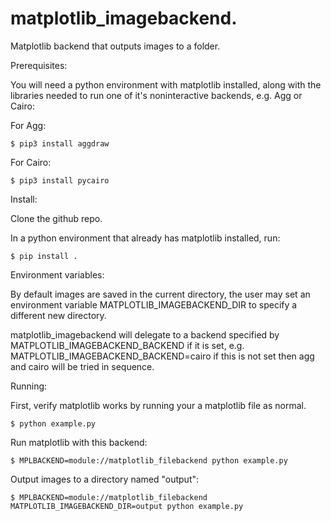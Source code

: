 # matplotlib_imagebackend.

Matplotlib backend that outputs images to a folder.

Prerequisites:

You will need a python environment with matplotlib installed, along with the libraries needed to run one of it's noninteractive backends, e.g. Agg or Cairo:

For Agg:

`$ pip3 install aggdraw`

For Cairo:

`$ pip3 install pycairo`

Install:

Clone the github repo.

In a python environment that already has matplotlib installed, run:

`$ pip install .`


Environment variables:

By default images are saved in the current directory, the user may set an environment variable MATPLOTLIB_IMAGEBACKEND_DIR 
to specify a different new directory.

matplotlib_imagebackend will delegate to a backend specified by MATPLOTLIB_IMAGEBACKEND_BACKEND if it is set, e.g. MATPLOTLIB_IMAGEBACKEND_BACKEND=cairo
if this is not set then agg and cairo will be tried in sequence.


Running:

First, verify matplotlib works by running your a matplotlib file as normal.

`$ python example.py`

Run matplotlib with this backend:

`$ MPLBACKEND=module://matplotlib_filebackend python example.py`

Output images to a directory named "output":

`$ MPLBACKEND=module://matplotlib_filebackend MATPLOTLIB_IMAGEBACKEND_DIR=output python example.py`

